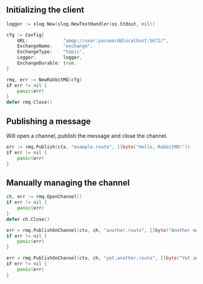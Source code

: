 ## Initializing the client
```go
logger := slog.New(slog.NewTextHandler(os.Stdout, nil))

cfg := Config{
    URL:             "amqp://user:password@localhost:5672/",
    ExchangeName:    "exchange",
    ExchangeType:    "topic",
    Logger:          logger,
    ExchangeDurable: true,
}

rmq, err := NewRabbitMQ(cfg)
if err != nil {
    panic(err)
}
defer rmq.Close()
```

## Publishing a message
Will open a channel, publish the message and close the channel.
```go
err := rmq.Publish(ctx, "example.route", []byte("Hello, RabbitMQ!"))
if err != nil {
    panic(err)
}
```

## Manually managing the channel
```go
ch, err := rmq.OpenChannel()
if err != nil {
    panic(err)
}
defer ch.Close()

err = rmq.PublishOnChannel(ctx, ch, "another.route", []byte("Another message"))
if err != nil {
    panic(err)
}

err = rmq.PublishOnChannel(ctx, ch, "yet.another.route", []byte("Yet another message"))
if err != nil {
    panic(err)
}
```

